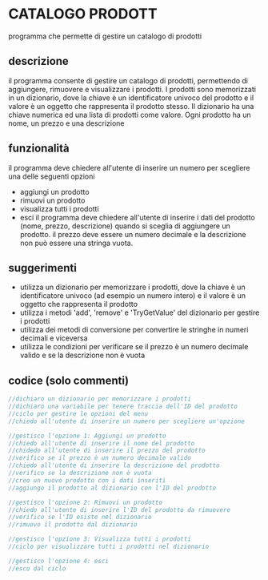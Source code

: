 # CATALOGO PRODOTT
programma che permette di gestire un catalogo di prodotti
## descrizione
il programma consente di gestire un catalogo di prodotti, permettendo di aggiungere, rimuovere e visualizzare i prodotti. I prodotti sono memorizzati in un dizionario, dove la chiave è un identificatore univoco del prodotto e il valore è un oggetto che rappresenta il prodotto stesso.
Il dizionario ha una chiave numerica ed una lista di prodotti come valore. Ogni prodotto ha un nome, un prezzo e una descrizione
## funzionalità
il programma deve chiedere all'utente di inserire un numero per scegliere una delle seguenti opzioni
- aggiungi un prodotto
- rimuovi un prodotto
- visualizza tutti i prodotti
- esci
il programma deve chiedere all'utente di inserire i dati del prodotto (nome, prezzo, descrizione) quando si sceglia di aggiungere un prodotto. il prezzo deve essere un numero decimale e la descrizione non può essere una stringa vuota.
## suggerimenti
- utilizza un dizionario per memorizzare i prodotti, dove la chiave è un identificatore univoco (ad esempio un numero intero) e il valore è un oggetto che rappresenta il prodotto
- utilizza i metodi 'add', 'remove' e 'TryGetValue' del dizionario per gestire i prodotti
- utilizza dei metodi di conversione per convertire le stringhe in numeri decimali e viceversa
- utilizza le condizioni per verificare se il prezzo è un numero decimale valido e se la descrizione non è vuota
## codice (solo commenti)
```csharp
//dichiaro un dizionario per memorizzare i prodotti
//dichiaro una variabile per tenere traccia dell'ID del prodotto
//ciclo per gestire le opzioni del menu
//chiedo all'utente di inserire un numero per scegliere un'opzione

//gestisco l'opzione 1: Aggiungi un prodotto
//chiedo all'utente di inserire il nome del prodotto
//chidedo all'utente di inserire il prezzo del prodotto
//verifico se il prezzo è un numero decimale valido
//chiedo all'utente di inserire la descrizione del prodotto
//verifico se la descrizione non è vuota
//creo un nuovo prodotto con i dati inseriti
//aggiungo il prodotto al dizionario con l'ID del prodotto

//gestisco l'opzione 2: Rimuovi un prodotto
//chiedo all'utente di inserire l'ID del prodotto da rimuovere
//verifico se l'ID esiste nel dizionario
//rimuovo il prodotto dal dizionario

//gestisco l'opzione 3: Visualizza tutti i prodotti
//ciclo per visualizzare tutti i prodotti nel dizionario

//gestisco l'opzione 4: esci
//esco dal ciclo